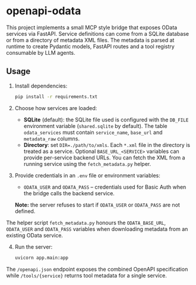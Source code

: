 # openapi-odata

This project implements a small MCP style bridge that exposes OData services via FastAPI. Service definitions can come from a SQLite database or from a directory of metadata XML files. The metadata is parsed at runtime to create Pydantic models, FastAPI routes and a tool registry consumable by LLM agents.

## Usage

1. Install dependencies:
   ```bash
   pip install -r requirements.txt
   ```

2. Choose how services are loaded:
   - **SQLite** (default): the SQLite file used is configured with the `DB_FILE`
     environment variable (`shared.sqlite` by default). The table
     `odata_services` must contain `service_name`, `base_url` and
     `metadata_raw` columns.
   - **Directory**: set `DIR=./path/to/xmls`. Each `*.xml` file in the directory
     is treated as a service. Optional `BASE_URL_<SERVICE>` variables can provide
     per-service backend URLs.
   You can fetch the XML from a running service using the `fetch_metadata.py`
   helper.

3. Provide credentials in an `.env` file or environment variables:
   - `ODATA_USER` and `ODATA_PASS` – credentials used for Basic Auth when the
     bridge calls the backend service.

   **Note:** the server refuses to start if `ODATA_USER` or `ODATA_PASS` are not
   defined.

The helper script `fetch_metadata.py` honours the `ODATA_BASE_URL`, `ODATA_USER`
and `ODATA_PASS` variables when downloading metadata from an existing OData
service.

4. Run the server:
   ```bash
   uvicorn app.main:app
   ```

The `/openapi.json` endpoint exposes the combined OpenAPI specification while `/tools/{service}` returns tool metadata for a single service.

